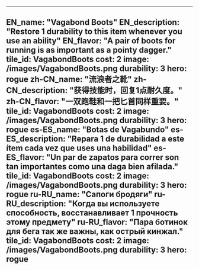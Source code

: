 ---

EN_name: "Vagabond Boots"
EN_description: "Restore 1 durability to this item whenever you use an ability"
EN_flavor: "A pair of boots for running is as important as a pointy dagger."
tile_id: VagabondBoots
cost: 2
image: /images/VagabondBoots.png
durability: 3
hero: rogue
zh-CN_name: "流浪者之靴"
zh-CN_description: "获得技能时，回复1点耐久度。"
zh-CN_flavor: "一双跑鞋和一把匕首同样重要。"
tile_id: VagabondBoots
cost: 2
image: /images/VagabondBoots.png
durability: 3
hero: rogue
es-ES_name: "Botas de Vagabundo"
es-ES_description: "Repara 1 de durabilidad a este ítem cada vez que uses una habilidad"
es-ES_flavor: "Un par de zapatos para correr son tan importantes como una daga bien afilada."
tile_id: VagabondBoots
cost: 2
image: /images/VagabondBoots.png
durability: 3
hero: rogue
ru-RU_name: "Сапоги бродяги"
ru-RU_description: "Когда вы используете способность, восстанавливает 1 прочность этому предмету"
ru-RU_flavor: "Пара ботинок для бега так же важны, как острый кинжал."
tile_id: VagabondBoots
cost: 2
image: /images/VagabondBoots.png
durability: 3
hero: rogue
---